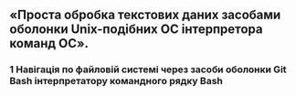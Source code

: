 ## «Проста обробка текстових даних засобами оболонки Unix-подібних ОС інтерпретора команд ОС».
### 1 Навігація по файловій системі через засоби оболонки Git Bash інтерпретатору командного рядку Bash
